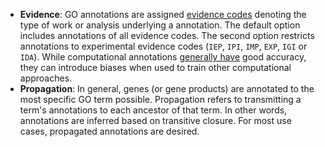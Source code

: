 + **Evidence**: GO annotations are assigned [evidence codes](http://geneontology.org/page/guide-go-evidence-codes) denoting the type of work or analysis underlying a annotation. The default option includes annotations of all evidence codes. The second option restricts annotations to experimental evidence codes (`IEP`, `IPI`, `IMP`, `EXP`, `IGI` or `IDA`). While computational annotations [generally have](https://dx.doi.org/10.1371/journal.pcbi.1002533) good accuracy, they can introduce biases when used to train other computational approaches.
+ **Propagation**: In general, genes (or gene products) are annotated to the most specific GO term possible. Propagation refers to transmitting a term's annotations to each ancestor of that term. In other words, annotations are inferred based on transitive closure. For most use cases, propagated annotations are desired.
